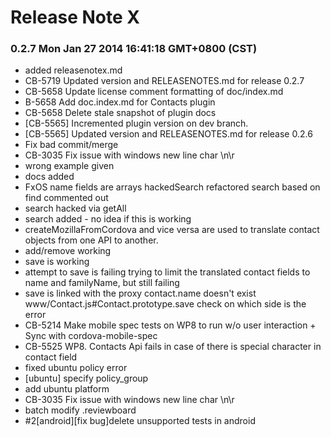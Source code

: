 <!--
#
# Licensed to the Apache Software Foundation (ASF) under one
# or more contributor license agreements.  See the NOTICE file
# distributed with this work for additional information
# regarding copyright ownership.  The ASF licenses this file
# to you under the Apache License, Version 2.0 (the
# "License"); you may not use this file except in compliance
# with the License.  You may obtain a copy of the License at
#
# http://www.apache.org/licenses/LICENSE-2.0
#
# Unless required by applicable law or agreed to in writing,
# software distributed under the License is distributed on an
# "AS IS" BASIS, WITHOUT WARRANTIES OR CONDITIONS OF ANY
#  KIND, either express or implied.  See the License for the
# specific language governing permissions and limitations
# under the License.
#
-->
# Release Note X


### 0.2.7 Mon Jan 27 2014 16:41:18 GMT+0800 (CST)
 *  added releasenotex.md
 *  CB-5719 Updated version and RELEASENOTES.md for release 0.2.7
 *  CB-5658 Update license comment formatting of doc/index.md
 *  B-5658 Add doc.index.md for Contacts plugin
 *  CB-5658 Delete stale snapshot of plugin docs
 *  [CB-5565] Incremented plugin version on dev branch.
 *  [CB-5565] Updated version and RELEASENOTES.md for release 0.2.6
 *  Fix bad commit/merge
 *  CB-3035 Fix issue with windows new line char \n\r
 *  wrong example given
 *  docs added
 *  FxOS name fields are arrays hackedSearch refactored search based on find commented out
 *  search hacked via getAll
 *  search added - no idea if this is working
 *  createMozillaFromCordova and vice versa are used to translate contact objects from one API to another.
 *  add/remove working
 *  save is working
 *  attempt to save is failing trying to limit the translated contact fields to name and familyName, but still failing
 *  save is linked with the proxy contact.name doesn't exist www/Contact.js#Contact.prototype.save check on which side is the error
 *  CB-5214 Make mobile spec tests on WP8 to run w/o user interaction + Sync with cordova-mobile-spec
 *  CB-5525 WP8. Contacts Api fails in case of there is special character in contact field
 *  fixed ubuntu policy error
 *  [ubuntu] specify policy_group
 *  add ubuntu platform
 *  CB-3035 Fix issue with windows new line char \n\r
 *  batch modify .reviewboard
 *  #2[android][fix bug]delete unsupported tests in android
